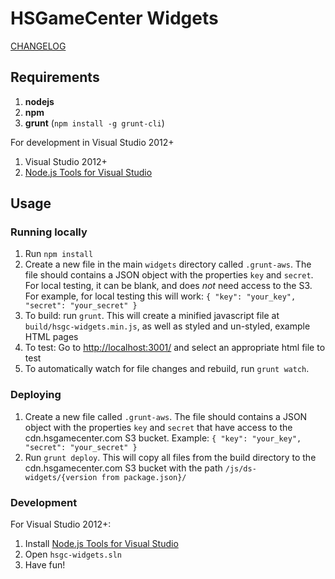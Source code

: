 # HSGameCenter Widgets

[CHANGELOG](https://github.com/playon/ds-hsgc-api-samples/blob/master/widgets/History.md)

## Requirements

1. **nodejs**
2. **npm**
3. **grunt** (`npm install -g grunt-cli`)

For development in Visual Studio 2012+

1. Visual Studio 2012+
2. [Node.js Tools for Visual Studio](https://nodejstools.codeplex.com/wikipage?title=Projects)

## Usage

### Running locally

1. Run `npm install`
2. Create a new file in the main `widgets` directory called `.grunt-aws`. The file should contains a JSON object with the properties `key` and `secret`. For local testing, it can be blank, and does *not* need access to the S3. For example, for local testing this will work: `{ "key": "your_key", "secret": "your_secret" }`
3. To build: run `grunt`.  This will create a minified javascript file at `build/hsgc-widgets.min.js`, as well as styled and un-styled, example HTML pages
4. To test: Go to [http://localhost:3001/](http://localhost:3001/) and select an appropriate html file to test
4. To automatically watch for file changes and rebuild, run `grunt watch`.

### Deploying
1. Create a new file called `.grunt-aws`. The file should contains a JSON object with the properties `key` and `secret` that have access to the cdn.hsgamecenter.com S3 bucket. Example: `{ "key": "your_key", "secret": "your_secret" }`
2. Run `grunt deploy`.  This will copy all files from the build directory to the cdn.hsgamecenter.com S3 bucket with the path `/js/ds-widgets/{version from package.json}/`

### Development
For Visual Studio 2012+:

1. Install [Node.js Tools for Visual Studio](https://nodejstools.codeplex.com/wikipage?title=Projects)
2. Open `hsgc-widgets.sln`
3. Have fun!